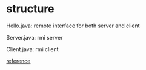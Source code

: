 # structure

Hello.java: remote interface for both server and client

Server.java:  rmi server

Client.java: rmi client

[reference](https://docs.oracle.com/javase/7/docs/technotes/guides/rmi/hello/hello-world.html)
